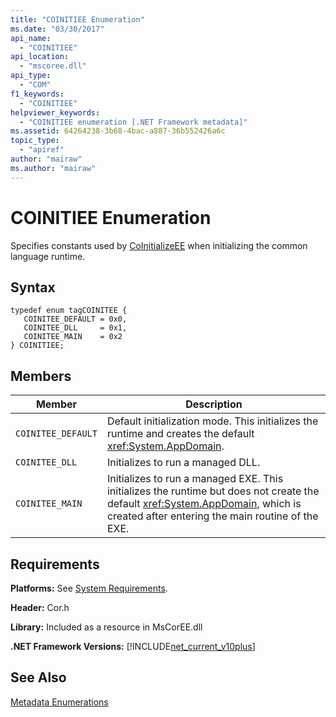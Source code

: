 ```yaml
---
title: "COINITIEE Enumeration"
ms.date: "03/30/2017"
api_name: 
  - "COINITIEE"
api_location: 
  - "mscoree.dll"
api_type: 
  - "COM"
f1_keywords: 
  - "COINITIEE"
helpviewer_keywords: 
  - "COINITIEE enumeration [.NET Framework metadata]"
ms.assetid: 64264238-3b68-4bac-a887-36b552426a6c
topic_type: 
  - "apiref"
author: "mairaw"
ms.author: "mairaw"
---
```

# COINITIEE Enumeration
Specifies constants used by [CoInitializeEE](../../../../docs/framework/unmanaged-api/hosting/coinitializeee-function.md) when initializing the common language runtime.  
  
## Syntax  
  
```  
typedef enum tagCOINITEE {  
   COINITEE_DEFAULT = 0x0,  
   COINITEE_DLL     = 0x1,  
   COINITEE_MAIN    = 0x2  
} COINITIEE;  
```  
  
## Members  
  
|Member|Description|  
|------------|-----------------|  
|`COINITEE_DEFAULT`|Default initialization mode. This initializes the runtime and creates the default <xref:System.AppDomain>.|  
|`COINITEE_DLL`|Initializes to run a managed DLL.|  
|`COINITEE_MAIN`|Initializes to run a managed EXE. This initializes the runtime but does not create the default <xref:System.AppDomain>, which is created after entering the main routine of the EXE.|  
  
## Requirements  
 **Platforms:** See [System Requirements](../../../../docs/framework/get-started/system-requirements.md).  
  
 **Header:** Cor.h  
  
 **Library:** Included as a resource in MsCorEE.dll  
  
 **.NET Framework Versions:** [!INCLUDE[net_current_v10plus](../../../../includes/net-current-v10plus-md.md)]  
  
## See Also  
 [Metadata Enumerations](../../../../docs/framework/unmanaged-api/metadata/metadata-enumerations.md)
